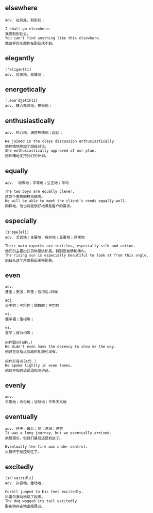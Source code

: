 ## elsewhere
```
adv. 在别处，到别处；

I shall go elsewhere.
我要到别处去。
You can't find anything like this elsewhere.
像这样的东西你在别处找不到。
```

## elegantly
```
['elɪɡəntlɪ]
adv. 优美地，高雅地；
```

## energetically
```
[ˌenə'dʒetɪklɪ]
adv. 精力充沛地，积极地；
```

## enthusiastically
```
adv. 热心地，满腔热情地；起劲；

He joined in the class discussion enthusiastically.
他热情地参加了班级讨论。
She enthusiastically approved of our plan.
她热情地支持我们的计划。
```

## equally
```
adv.  相等地；平等地；公正地；平均

The two boys are equally clever.
这两个男孩同样地聪明。
He will be able to meet the client's needs equally well.
同样地，他也将能很好地满足客户的需求。
```

## especially
```
[ɪˈspeʃəli]
adv. 尤其地；主要地，格外地；显著地；异常地

Their main exports are textiles, especially silk and cotton.
他们的主要出口货物是纺织品，特别是丝绸和棉布。
The rising sun is especially beautiful to look at from this angle.
旭日从这个角度看起来特别美。
```

## even
```
adv.
甚至；更加；即使；恰巧在…时候

adj.
公平的；平坦的；偶数的；平均的

vt.
使平坦；使相等；

vi.
变平；成为相等；

用作副词(adv.)
He didn't even have the decency to show me the way.
他甚至连指点我路的礼貌也没有。

用作形容词(adj.)
He spoke lightly in even tones.
他以平和的语调温和地讲话。
```
## evenly
```
adv.
平坦地；均匀地；淡然地；不卑不亢地
```

## eventually
```
adv. 终于，最后；竟；总归；终究
It was a long journey, but we eventually arrived.
旅程很长，但我们最后还是到达了。

Eventually the fire was under control.
火势终于被控制住了。
```

## excitedly
```
[ɪk'saɪtɪdlɪ]
adv. 兴奋地，激动地；

Corell jumped to his feet excitedly.
科雷尔激动地跳了起来。
The dog wagged its tail excitedly.
那条狗兴奋地直摇尾巴。
```
